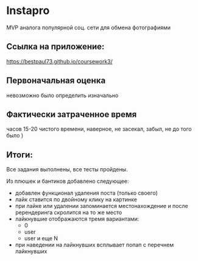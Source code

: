 # Instapro

MVP аналога популярной соц. сети для обмена фотографиями

## Ссылка на приложение:

https://bestpaul73.github.io/coursework3/

## Первоначальная оценка

невозможно было определить изначально

## Фактически затраченное время

часов 15-20 чистого времени, наверное, не засекал, забыл, не до того было  )

## Итоги:

Все задания выполнены, все тесты пройдены.

Из плюшек и бантиков добавлено следующее:
- добавлен функционал удаления поста (только своего)
- лайк ставится по двойному клику на картинке
- при лайке или удалении запоминается местонахождение и после ререндеринга скролится на то же место
- лайкнувшие отображаются тремя вариантами: 
    - 0
    - user
    - user и еще N
- при наведении на лайкнувших всплывает попап с перечнем лайкнувших
